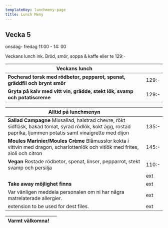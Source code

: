 ```yaml
---
templateKey: lunchmeny-page
title: Lunch Meny
---
```

## Vecka 5

onsdag- fredag 11:00 - 14: 00

Veckans lunch ink. Bröd, smör, soppa & kaffe eller te 129:- 

| Veckans lunch                                                                        |        |
| --------------------------------------------------------------------------------- | ------ |
| **Pocherad torsk med rödbetor, pepparot, spenat, gräddfil och brynt smör** | 129:- |
| **Gryta på kalv med vitt vin, grädde, stekt lök, svamp och potatiscreme**    | 129:-  |

| Alltid på lunchmenyn                                                                       |        |
| --------------------------------------------------------------------------------- | ------ |
|  **Sallad Campagne**     Mixsallad, halstrad chevre, rökt sidfläsk, bakad tomat, syrad rödlök, kokt ägg, rostad paprika, ljummen potatis samt vinaigrette med dijon                                         | 135:-    |
| **Moules Marinier/Moules Crème** Blåmusslor kokta i vittvin med dragon, scharlottenlök och vitlök med frites, aioli och citron                                          | 145:-   |
| **Vegan** Rostade rödbetor, spenat, linser, pepparrot, stekt svamp och persilja                                              | 110:-    |
|                                               | ext    |
| **Take away möjlighet finns**                                              | ext    |
| Var vänligen meddela personalen om ni har några matrelaterade allergier.                                            | ext    |
| extension to be used for dest files.                                              | ext    |

| Varmt välkomna!                                                                   |        |
| --------------------------------------------------------------------------------- | ------ |
